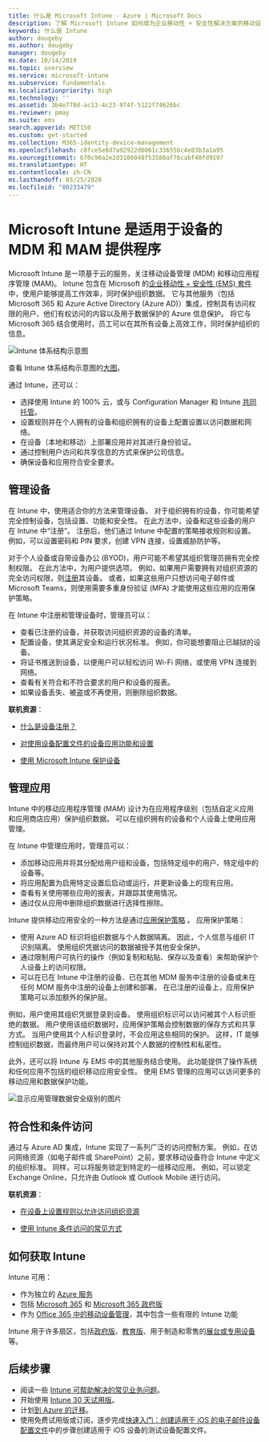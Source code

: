 ```yaml
---
title: 什么是 Microsoft Intune - Azure | Microsoft Docs
description: 了解 Microsoft Intune 如何成为企业移动性 + 安全性解决方案的移动设备管理 (MDM) 和移动应用管理 (MAM) 组件，以及它如何帮助保护公司数据。
keywords: 什么是 Intune
author: dougeby
ms.author: dougeby
manager: dougeby
ms.date: 10/14/2019
ms.topic: overview
ms.service: microsoft-intune
ms.subservice: fundamentals
ms.localizationpriority: high
ms.technology: ''
ms.assetid: 3b4e778d-ac13-4c23-974f-5122f74626bc
ms.reviewer: pmay
ms.suite: ems
search.appverid: MET150
ms.custom: get-started
ms.collection: M365-identity-device-management
ms.openlocfilehash: c8fce5e8d7a92922d6061c33655bc4e83b3a1a95
ms.sourcegitcommit: 670c90a2e2d3106048f53580af76cabf40fd9197
ms.translationtype: HT
ms.contentlocale: zh-CN
ms.lasthandoff: 03/25/2020
ms.locfileid: "80233479"
---
```

# <a name="microsoft-intune-is-an-mdm-and-mam-provider-for-your-devices"></a>Microsoft Intune 是适用于设备的 MDM 和 MAM 提供程序

Microsoft Intune 是一项基于云的服务，关注移动设备管理 (MDM) 和移动应用程序管理 (MAM)。 Intune 包含在 Microsoft 的[企业移动性 + 安全性 (EMS) 套件](https://www.microsoft.com/microsoft-365/enterprise-mobility-security)中，使用户能够提高工作效率，同时保护组织数据。 它与其他服务（包括 Microsoft 365 和 Azure Active Directory (Azure AD)）集成，控制具有访问权限的用户、他们有权访问的内容以及用于数据保护的 Azure 信息保护。 将它与 Microsoft 365 结合使用时，员工可以在其所有设备上高效工作，同时保护组织的信息。

![Intune 体系结构示意图](./media/what-is-intune/intunearch_sm.png)

查看 Intune 体系结构示意图的[大图](./media/what-is-intune/intunearchitecture.svg)。

通过 Intune，还可以：

- 选择使用 Intune 的 100% 云，或与 Configuration Manager 和 Intune [共同托管](https://docs.microsoft.com/configmgr/comanage/overview)。
- 设置规则并在个人拥有的设备和组织拥有的设备上配置设置以访问数据和网络。
- 在设备（本地和移动）上部署应用并对其进行身份验证。
- 通过控制用户访问和共享信息的方式来保护公司信息。
- 确保设备和应用符合安全要求。

## <a name="manage-devices"></a>管理设备

在 Intune 中，使用适合你的方法来管理设备。 对于组织拥有的设备，你可能希望完全控制设备，包括设置、功能和安全性。 在此方法中，设备和这些设备的用户在 Intune 中“注册”。 注册后，他们通过 Intune 中配置的策略接收规则和设置。 例如，可以设置密码和 PIN 要求，创建 VPN 连接，设置威胁防护等。

对于个人设备或自带设备办公 (BYOD)，用户可能不希望其组织管理员拥有完全控制权限。 在此方法中，为用户提供选项。 例如，如果用户需要拥有对组织资源的完全访问权限，则[注册](../enrollment/device-enrollment.md)其设备。 或者，如果这些用户只想访问电子邮件或 Microsoft Teams，则使用需要多重身份验证 (MFA) 才能使用这些应用的应用保护策略。

在 Intune 中注册和管理设备时，管理员可以：

- 查看已注册的设备，并获取访问组织资源的设备的清单。
- 配置设备，使其满足安全和运行状况标准。 例如，你可能想要阻止已越狱的设备。
- 将证书推送到设备，以便用户可以轻松访问 Wi-Fi 网络，或使用 VPN 连接到网络。
- 查看有关符合和不符合要求的用户和设备的报表。
- 如果设备丢失、被盗或不再使用，则删除组织数据。

**联机资源**：

- [什么是设备注册？](../enrollment/device-enrollment.md)

- [对使用设备配置文件的设备应用功能和设置](../configuration/device-profiles.md)

- [使用 Microsoft Intune 保护设备](../protect/device-protect.md)

## <a name="manage-apps"></a>管理应用

Intune 中的移动应用程序管理 (MAM) 设计为在应用程序级别（包括自定义应用和应用商店应用）保护组织数据。 可以在组织拥有的设备和个人设备上使用应用管理。

在 Intune 中管理应用时，管理员可以：

- 添加移动应用并将其分配给用户组和设备，包括特定组中的用户、特定组中的设备等。
- 将应用配置为启用特定设置后启动或运行，并更新设备上的现有应用。
- 查看有关使用哪些应用的报表，并跟踪其使用情况。
- 通过仅从应用中删除组织数据进行选择性擦除。

Intune 提供移动应用安全的一种方法是通过[应用保护策略](../apps/app-protection-policy.md)  。 应用保护策略：

- 使用 Azure AD 标识将组织数据与个人数据隔离。 因此，个人信息与组织 IT 识别隔离。 使用组织凭据访问的数据被授予其他安全保护。
- 通过限制用户可执行的操作（例如复制和粘贴、保存以及查看）来帮助保护个人设备上的访问权限。
- 可以在已在 Intune 中注册的设备、已在其他 MDM 服务中注册的设备或未在任何 MDM 服务中注册的设备上创建和部署。 在已注册的设备上，应用保护策略可以添加额外的保护层。

例如，用户使用其组织凭据登录到设备。 使用组织标识可以访问被其个人标识拒绝的数据。 用户使用该组织数据时，应用保护策略会控制数据的保存方式和共享方式。 当用户使用其个人标识登录时，不会应用这些相同的保护。 这样，IT 能够控制组织数据，而最终用户可以保持对其个人数据的控制性和私密性。

此外，还可以将 Intune 与 EMS 中的其他服务结合使用。 此功能提供了操作系统和任何应用不包括的组织移动应用安全性。 使用 EMS 管理的应用可以访问更多的移动应用和数据保护功能。

![显示应用管理数据安全级别的图片](./media/what-is-intune/managing-mobile-apps.png)

## <a name="compliance-and-conditional-access"></a>符合性和条件访问

通过与 Azure AD 集成，Intune 实现了一系列广泛的访问控制方案。 例如，在访问网络资源（如电子邮件或 SharePoint）之前，要求移动设备符合 Intune 中定义的组织标准。 同样，可以将服务锁定到特定的一组移动应用。 例如，可以锁定 Exchange Online，只允许由 Outlook 或 Outlook Mobile 进行访问。

**联机资源**：

- [在设备上设置规则以允许访问组织资源](../protect/device-compliance-get-started.md)

- [使用 Intune 条件访问的常见方式](../protect/conditional-access-intune-common-ways-use.md)

## <a name="how-to-get-intune"></a>如何获取 Intune

Intune 可用：

- 作为独立的 [Azure 服务](https://go.microsoft.com/fwlink/?linkid=2090973)
- 包括 [Microsoft 365](https://www.microsoft.com/microsoft-365/enterprise-mobility-security/microsoft-intune) 和 [Microsoft 365 政府版](https://www.microsoft.com/microsoft-365/government)
- 作为 [Office 365 中的移动设备管理](https://support.office.com/article/Set-up-Mobile-Device-Management-MDM-in-Office-365-dd892318-bc44-4eb1-af00-9db5430be3cd)，其中包含一些有限的 Intune 功能

Intune 用于许多扇区，包括[政府版](https://docs.microsoft.com/enterprise-mobility-security/solutions/ems-govt-service-description)、[教育版](https://www.microsoft.com/en-us/education/intune)、用于制造和零售的[展台或专用设备](../configuration/kiosk-settings.md)等。

## <a name="next-steps"></a>后续步骤

- 阅读一些 [Intune 可帮助解决的常见业务问题](common-scenarios.md)。
- 开始使用 [Intune 30 天试用版](free-trial-sign-up.md)。
- 计划[到 Azure 的迁移](migration-guide.md)。
- 使用免费试用版或订阅，逐步完成[快速入门：创建适用于 iOS 的电子邮件设备配置文件](../configuration/quickstart-email-profile.md)中的步骤创建适用于 iOS 设备的测试设备配置文件。

